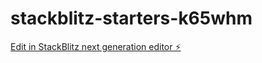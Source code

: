 # stackblitz-starters-k65whm

[Edit in StackBlitz next generation editor ⚡️](https://stackblitz.com/~/github.com/alekssakovsky/stackblitz-starters-k65whm)